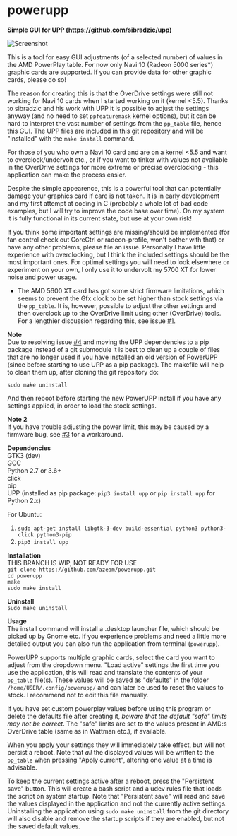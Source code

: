 # powerupp
**Simple GUI for UPP (https://github.com/sibradzic/upp)**

![Screenshot](http://bufonaturvard.se/pics/powerupp.png)

This is a tool for easy GUI adjustments (of a selected number) of values in the AMD PowerPlay table. For now only Navi 10 (Radeon 5000 series*) graphic cards are supported. If you can provide data for other graphic cards, please do so!

The reason for creating this is that the OverDrive settings were still not working for Navi 10 cards when I started working on it (kernel <5.5). Thanks to sibradzic and his work with UPP it is possible to adjust the settings anyway (and no need to set `ppfeaturemask` kernel options), but it can be hard to interpret the vast number of settings from the `pp_table` file, hence this GUI. The UPP files are included in this git repository and will be "installed" with the `make install` command.

For those of you who own a Navi 10 card and are on a kernel <5.5 and want to overclock/undervolt etc., or if you want to tinker with values not available in the OverDrive settings for more extreme or precise overclocking - this application can make the process easier.

Despite the simple appearence, this is a powerful tool that can potentially damage your graphics card if care is not taken. It is in early development and my first attempt at coding in C (probably a whole lot of bad code examples, but I will try to improve the code base over time). On my system it is fully functional in its current state, but use at your own risk!

If you think some important settings are missing/should be implemented (for fan control check out CoreCtrl or radeon-profile, won't bother with that) or have any other problems, please file an issue. Personally I have little experience with overclocking, but I think the included settings should be the most important ones. For optimal settings you will need to look elsewhere or experiment on your own, I only use it to undervolt my 5700 XT for lower noise and power usage.

* The AMD 5600 XT card has got some strict firmware limitations, which seems to prevent the Gfx clock to be set higher than stock settings via the `pp_table`. It is, however, possible to adjust the other settings and then overclock up to the OverDrive limit using other (OverDrive) tools. For a lengthier discussion regarding this, see issue [#1](https://github.com/azeam/powerupp/issues/1).

**Note**  
Due to resolving issue [#4](https://github.com/azeam/powerupp/issues/4) and moving the UPP dependencies to a pip package instead of a git submodule it is best to clean up a couple of files that are no longer used if you have installed an old version of PowerUPP (since before starting to use UPP as a pip package). The makefile will help to clean them up, after cloning the git repository do:

`sudo make uninstall`  

And then reboot before starting the new PowerUPP install if you have any settings applied, in order to load the stock settings.

**Note 2**  
If you have trouble adjusting the power limit, this may be caused by a firmware bug, see [#3](https://github.com/azeam/powerupp/issues/3) for a workaround.

**Dependencies**  
GTK3 (dev)  
GCC  
Python 2.7 or 3.6+  
click  
pip  
UPP (installed as pip package: `pip3 install upp` or `pip install upp` for Python 2.x)

For Ubuntu:  
1. `sudo apt-get install libgtk-3-dev build-essential python3 python3-click python3-pip`  
2. `pip3 install upp`

**Installation**  
THIS BRANCH IS WIP, NOT READY FOR USE  
`git clone https://github.com/azeam/powerupp.git`  
`cd powerupp`  
`make`  
`sudo make install`

**Uninstall**  
`sudo make uninstall`  

**Usage**  
The install command will install a .desktop launcher file, which should be picked up by Gnome etc. If you experience problems and need a little more detailed output you can also run the application from terminal (`powerupp`).

PowerUPP supports multiple graphic cards, select the card you want to adjust from the dropdown menu. "Load active" settings the first time you use the application, this will read and translate the contents of your `pp_table` file(s). These values will be saved as "defaults" in the folder `/home/USER/.config/powerupp/` and can later be used to reset the values to stock. I recommend not to edit this file manually. 

If you have set custom powerplay values before using this program or delete the defaults file after creating it, *beware that the default "safe" limits may not be correct*. The "safe" limits are set to the values present in AMD:s OverDrive table (same as in Wattman etc.), if available.

When you apply your settings they will immediately take effect, but will not persist a reboot. Note that *all* the displayed values will be written to the `pp_table` when pressing "Apply current", altering one value at a time is advisable. 

To keep the current settings active after a reboot, press the "Persistent save" button. This will create a bash script and a udev rules file that loads the script on system startup. Note that "Persistent save" will read and save the values displayed in the application and not the currently active settings. Uninstalling the application using `sudo make uninstall` from the git directory will also disable and remove the startup scripts if they are enabled, but not the saved default values.